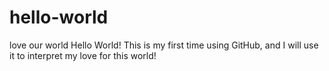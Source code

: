 # hello-world
love our world
Hello World! This is my first time using GitHub, and I will use it to interpret my love for this world!
